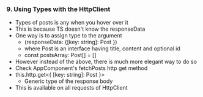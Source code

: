 ### 9. Using Types with the HttpClient

* Types of posts is any when you hover over it
* This is because TS doesn't know the responseData
* One way is to assign type to the argument
  * (responseData: {[key: string]: Post })
  * where Post is an interface having title, content and optional id
  * const postsArray: Post[] = []
* However instead of the above, there is much more elegant way to do so
* Check AppComponent's fetchPosts http get method
* this.http.get<{ [key: string]: Post }>
  * Generic type of the response body
* This is available on all requests of HttpClient